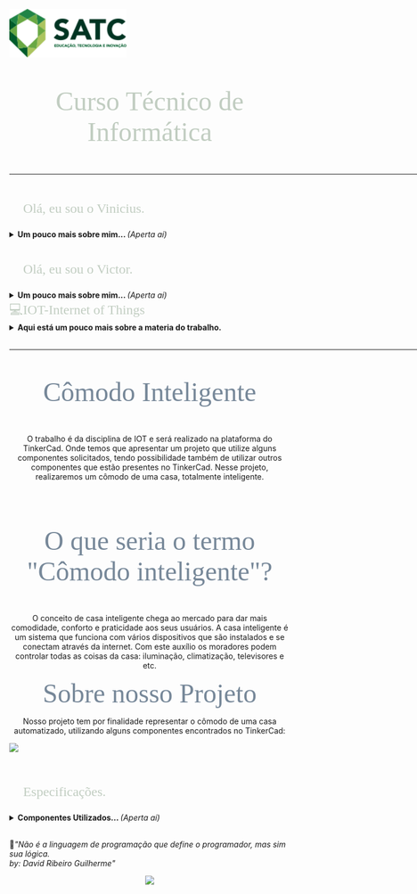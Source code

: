 <html><head>

<p align="top">
<a href="https://web.satc.edu.br/"><img src="Logosatc.png" width="210" heigth="140"></a></p>
</p>

<font face="Bahnschrift Condensed" size="7" color="#C1CDC1">
<p align="center">
Curso Técnico de Informática
<hr size="4" width="1000" color="#0E0B16">
</p>
</font>

<font face="Bahnschrift Condensed" size="5" color="#C1CDC1">
<p align="left">
&#x1F920; Olá, eu sou o Vinicius. 
</p></font>
<details>
<summary> <b>Um pouco mais sobre mim... </b><i>(Aperta aí)</i> </summary>
&#x1F4BB;Cursando Informática no Colégio Satc <br> 
&#x1F4BB;Aluno do 2° ano E.M do Colégio Satc <br>
&#x1F575;Futuro estagiário <br>
&#x1F5FA;Cricíuma-SC	

<br>

&#x1F4F2;Me siga no instagram!
 <p align="left">
 <a href="https://www.instagram.com/vinidamiani_/?hl=pt-br"> <img src="insta.png" width="40" heigth="40"> </a> </p>

&#x1F680;Veja meu desempenho:
 ![ViniciusDamiani's github stats](https://github-readme-stats.vercel.app/api?username=ViniciusDamiani&show_icons=true&theme=radical)  

</details> 
<br>

<font face="Bahnschrift Condensed" size="5" color="#C1CDC1">
<p align="left">
&#x1F920; Olá, eu sou o Victor. 
</p></font>
<details>
<summary> <b>Um pouco mais sobre mim... </b><i>(Aperta aí)</i> </summary>
&#x1F4BB;Cursando Informática no Colégio Satc <br> 
&#x1F4BB;Aluno do 2° ano E.M do Colégio Satc <br>
&#x1F575;Futuro estagiário <br>
&#x1F5FA;Cocal do Sul-SC	

<br>

&#x1F4F2;Me siga no instagram!
 <p align="left">
 <a href="https://www.instagram.com/victor__bonomi/?hl=pt-br"> <img src="insta.png" width="40" heigth="40"> </a> </p>

</details>

<font face="Bahnschrift Condensed" size="5" color="#C1CDC1">
&#x1F4BB;IOT-Internet of Things 
</font>
<details>
<summary> <b>Aqui está um pouco mais sobre a materia do trabalho. </b> </summary>
&#x2705; Traduzido para o português, “Internet das Coisas” é basicamente a conexão entre objetos físicos que recebem e transferem dados em redes sem fio e sem intervenção humana à internet. Incluindo uma serie de possibilidades, desde uma simples automação doméstica, como lâmpadas e cafeteiras, a cidades inteligentes.<br>
 
</details> 
<br>
 
<hr size="4" width="1000" color="#0E0B16">

<font face="Bahnschrift Condensed" size="8" color="#778899">
<p align = "center">&#x1F3C3; Cômodo Inteligente &#x1F40D;	
</p></font>
<p align = "center">O trabalho é da disciplina de IOT e será realizado na plataforma do TinkerCad. Onde temos que apresentar um projeto que utilize alguns componentes solicitados, tendo possibilidade também de utilizar outros componentes que estão presentes no TinkerCad. Nesse projeto, realizaremos um cômodo de uma casa, totalmente inteligente.</p>
<br>
<font face="Bahnschrift Condensed" size="8" color="#778899">
<p align = "center">  O que seria o termo "Cômodo inteligente"?  	
</p></font>
<p align = "center">O conceito de casa inteligente chega ao mercado para dar mais comodidade, conforto e praticidade aos seus usuários. A casa inteligente é um sistema que funciona com vários dispositivos que são instalados e se conectam através da internet. Com este auxílio os moradores podem controlar todas as coisas da casa: iluminação, climatização, televisores e etc.
<br>
<font face="Bahnschrift Condensed" size="8" color="#778899">
<p align = "center">  Sobre nosso Projeto	
</p></font>
<p align = "center">Nosso projeto tem por finalidade representar o cômodo de uma casa automatizado, utilizando alguns componentes encontrados no TinkerCad:
<br>

<img src="codfoto.jpg" width="300" heigth="100"></p>
<br>

<font face="Bahnschrift Condensed" size="5" color="#C1CDC1">
<p align="left">
&#x1F920; Especificações. 
</p></font>
<details>
<summary> <b>Componentes Utilizados... </b><i>(Aperta aí)</i> </summary>
&#x1F4BB;1x Arduino UNO <br> 
&#x1F4BB;1x Placa de ensaio<br>
&#x1F4BB;2x Micro Servo <br>
&#x1F4BB;1x Fotorresistor<br>
&#x1F4BB;1x Teclado Matricial<br>
&#x1F4BB;6x Resistores<br>
&#x1F4BB;1x Sensor de temperatura TMP36<br>
&#x1F4BB;1x Sensor PIR <br>
&#x1F4BB;2x Motor CC<br>
&#x1F4BB;3x Leds<br>
&#x1F4BB;1x Interruptor DIP DPST<br>
&#x1F4BB;1x Lâmpada<br>
 
<br> 
</details> 
<br>

&#x1F4D6;<i>"Não é a linguagem de programação que define o programador, mas sim sua lógica.<br> 
by: David Ribeiro Guilherme"</i> 

<p align = "center">
<a href = "https://api.whatsapp.com/send?phone=5548996301654&text=Vinicius%20Damiani"><img src="Anuncio.gif" width="180" heigth="100">
</p>
</body></html>